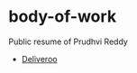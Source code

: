# body-of-work

Public resume of Prudhvi Reddy 

- [Deliveroo](https://github.com/prudhvir3ddy/body-of-work/blob/main/Deliveroo/readme.md)
